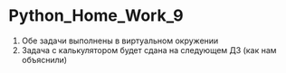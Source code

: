 # Python_Home_Work_9
1. Обе задачи выполнены в виртуальном окружении
2. Задача с калькулятором будет сдана на следующем ДЗ (как нам объяснили)
